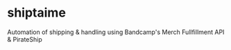 # shiptaime
Automation of shipping &amp; handling using Bandcamp's Merch Fullfillment API &amp; PirateShip
